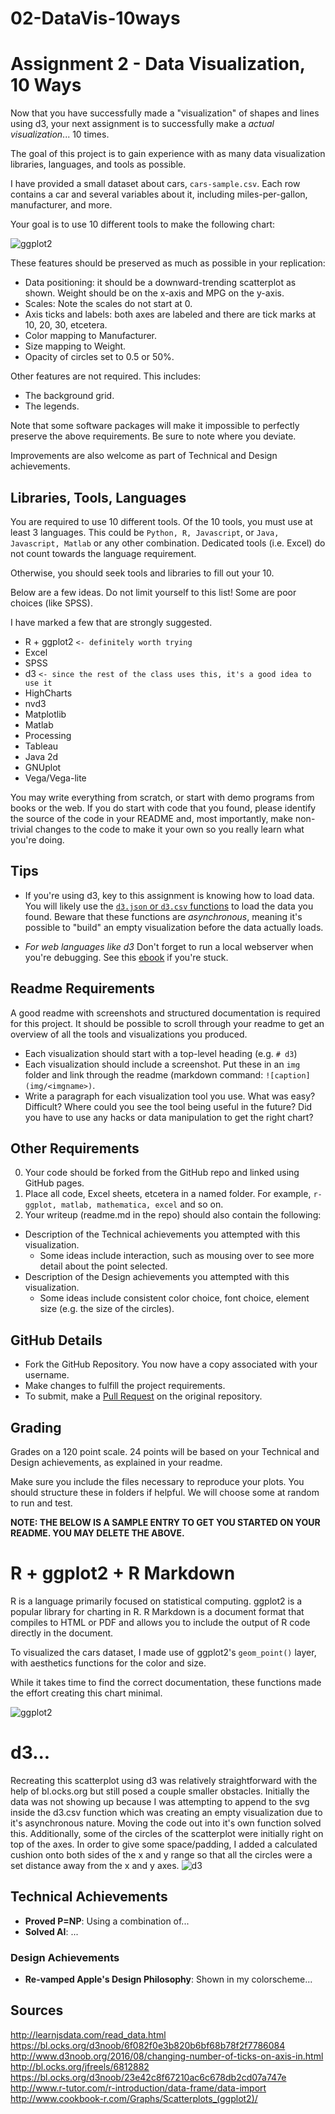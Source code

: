 # 02-DataVis-10ways

Assignment 2 - Data Visualization, 10 Ways  
===

Now that you have successfully made a "visualization" of shapes and lines using d3, your next assignment is to successfully make a *actual visualization*... 10 times. 

The goal of this project is to gain experience with as many data visualization libraries, languages, and tools as possible.

I have provided a small dataset about cars, `cars-sample.csv`.
Each row contains a car and several variables about it, including miles-per-gallon, manufacturer, and more.

Your goal is to use 10 different tools to make the following chart:

![ggplot2](img/ggplot2.png)

These features should be preserved as much as possible in your replication:

- Data positioning: it should be a downward-trending scatterplot as shown.  Weight should be on the x-axis and MPG on the y-axis.
- Scales: Note the scales do not start at 0.
- Axis ticks and labels: both axes are labeled and there are tick marks at 10, 20, 30, etcetera.
- Color mapping to Manufacturer.
- Size mapping to Weight.
- Opacity of circles set to 0.5 or 50%.

Other features are not required. This includes:

- The background grid.
- The legends.

Note that some software packages will make it impossible to perfectly preserve the above requirements. Be sure to note where you deviate.

Improvements are also welcome as part of Technical and Design achievements.

Libraries, Tools, Languages
---

You are required to use 10 different tools.
Of the 10 tools, you must use at least 3 languages.
This could be `Python, R, Javascript`, or `Java, Javascript, Matlab` or any other combination.
Dedicated tools (i.e. Excel) do not count towards the language requirement.

Otherwise, you should seek tools and libraries to fill out your 10.

Below are a few ideas. Do not limit yourself to this list!
Some are poor choices (like SPSS).

I have marked a few that are strongly suggested.

- R + ggplot2 `<- definitely worth trying`
- Excel
- SPSS
- d3 `<- since the rest of the class uses this, it's a good idea to use it`
- HighCharts
- nvd3
- Matplotlib
- Matlab
- Processing
- Tableau
- Java 2d
- GNUplot
- Vega/Vega-lite

You may write everything from scratch, or start with demo programs from books or the web. 
If you do start with code that you found, please identify the source of the code in your README and, most importantly, make non-trivial changes to the code to make it your own so you really learn what you're doing. 

Tips
---

- If you're using d3, key to this assignment is knowing how to load data.
You will likely use the [`d3.json` or `d3.csv` functions](https://github.com/mbostock/d3/wiki/Requests) to load the data you found.
Beware that these functions are *asynchronous*, meaning it's possible to "build" an empty visualization before the data actually loads.

- *For web languages like d3* Don't forget to run a local webserver when you're debugging.
See this [ebook](http://chimera.labs.oreilly.com/books/1230000000345/ch04.html#_setting_up_a_web_server) if you're stuck.


Readme Requirements
---

A good readme with screenshots and structured documentation is required for this project. 
It should be possible to scroll through your readme to get an overview of all the tools and visualizations you produced.

- Each visualization should start with a top-level heading (e.g. `# d3`)
- Each visualization should include a screenshot. Put these in an `img` folder and link through the readme (markdown command: `![caption](img/<imgname>)`.
- Write a paragraph for each visualization tool you use. What was easy? Difficult? Where could you see the tool being useful in the future? Did you have to use any hacks or data manipulation to get the right chart?

Other Requirements
---

0. Your code should be forked from the GitHub repo and linked using GitHub pages.
1. Place all code, Excel sheets, etcetera in a named folder. For example, `r-ggplot, matlab, mathematica, excel` and so on.
2. Your writeup (readme.md in the repo) should also contain the following:

- Description of the Technical achievements you attempted with this visualization.
  - Some ideas include interaction, such as mousing over to see more detail about the point selected.
- Description of the Design achievements you attempted with this visualization.
  - Some ideas include consistent color choice, font choice, element size (e.g. the size of the circles).

GitHub Details
---

- Fork the GitHub Repository. You now have a copy associated with your username.
- Make changes to fulfill the project requirements. 
- To submit, make a [Pull Request](https://help.github.com/articles/using-pull-requests/) on the original repository.

Grading
---

Grades on a 120 point scale. 
24 points will be based on your Technical and Design achievements, as explained in your readme. 

Make sure you include the files necessary to reproduce your plots.
You should structure these in folders if helpful.
We will choose some at random to run and test.

**NOTE: THE BELOW IS A SAMPLE ENTRY TO GET YOU STARTED ON YOUR README. YOU MAY DELETE THE ABOVE.**

# R + ggplot2 + R Markdown

R is a language primarily focused on statistical computing.
ggplot2 is a popular library for charting in R.
R Markdown is a document format that compiles to HTML or PDF and allows you to include the output of R code directly in the document.

To visualized the cars dataset, I made use of ggplot2's `geom_point()` layer, with aesthetics functions for the color and size.

While it takes time to find the correct documentation, these functions made the effort creating this chart minimal.

![ggplot2](img/ggplot2.png)

# d3...

Recreating this scatterplot using d3 was relatively straightforward with the
help of bl.ocks.org but still posed a couple smaller obstacles. Initially the data was not showing up
because I was attempting to append to the svg inside the d3.csv function which was creating an empty
visualization due to it's asynchronous nature. Moving the code out into it's own function solved this. Additionally, some of
the circles of the scatterplot were initially right on top of the axes. In order to give some space/padding, I added a calculated cushion
onto both sides of the x and y range so that all the circles were a set distance away from the x and y axes. 
![d3](img/d3.png)



## Technical Achievements
- **Proved P=NP**: Using a combination of...
- **Solved AI**: ...

### Design Achievements
- **Re-vamped Apple's Design Philosophy**: Shown in my colorscheme...

## Sources
http://learnjsdata.com/read_data.html
https://bl.ocks.org/d3noob/6f082f0e3b820b6bf68b78f2f7786084
http://www.d3noob.org/2016/08/changing-number-of-ticks-on-axis-in.html
http://bl.ocks.org/jfreels/6812882
https://bl.ocks.org/d3noob/23e42c8f67210ac6c678db2cd07a747e
http://www.r-tutor.com/r-introduction/data-frame/data-import
http://www.cookbook-r.com/Graphs/Scatterplots_(ggplot2)/

